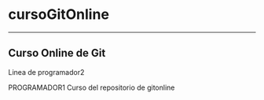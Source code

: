 # cursoGitOnline

-------------------
Curso Online de Git
-------------------
Linea de programador2

PROGRAMADOR1
Curso del repositorio de gitonline



